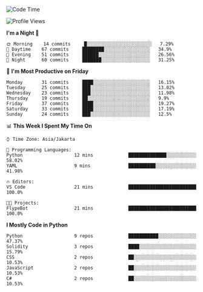 <!--START_SECTION:waka-->
![Code Time](http://img.shields.io/badge/Code%20Time-0%20secs-blue)

![Profile Views](http://img.shields.io/badge/Profile%20Views-1-blue)

**I'm a Night 🦉** 

```text
🌞 Morning    14 commits     █░░░░░░░░░░░░░░░░░░░░░░░░   7.29% 
🌆 Daytime    67 commits     ████████░░░░░░░░░░░░░░░░░   34.9% 
🌃 Evening    51 commits     ██████░░░░░░░░░░░░░░░░░░░   26.56% 
🌙 Night      60 commits     ███████░░░░░░░░░░░░░░░░░░   31.25%

```
📅 **I'm Most Productive on Friday** 

```text
Monday       31 commits     ████░░░░░░░░░░░░░░░░░░░░░   16.15% 
Tuesday      25 commits     ███░░░░░░░░░░░░░░░░░░░░░░   13.02% 
Wednesday    23 commits     ███░░░░░░░░░░░░░░░░░░░░░░   11.98% 
Thursday     19 commits     ██░░░░░░░░░░░░░░░░░░░░░░░   9.9% 
Friday       37 commits     ████░░░░░░░░░░░░░░░░░░░░░   19.27% 
Saturday     33 commits     ████░░░░░░░░░░░░░░░░░░░░░   17.19% 
Sunday       24 commits     ███░░░░░░░░░░░░░░░░░░░░░░   12.5%

```


📊 **This Week I Spent My Time On** 

```text
⌚︎ Time Zone: Asia/Jakarta

💬 Programming Languages: 
Python                   12 mins             ██████████████░░░░░░░░░░░   58.02% 
YAML                     9 mins              ██████████░░░░░░░░░░░░░░░   41.98%

🔥 Editors: 
VS Code                  21 mins             █████████████████████████   100.0%

🐱‍💻 Projects: 
FlypeBot                 21 mins             █████████████████████████   100.0%

```

**I Mostly Code in Python** 

```text
Python                   9 repos             ███████████░░░░░░░░░░░░░░   47.37% 
Solidity                 3 repos             ████░░░░░░░░░░░░░░░░░░░░░   15.79% 
CSS                      2 repos             ██░░░░░░░░░░░░░░░░░░░░░░░   10.53% 
JavaScript               2 repos             ██░░░░░░░░░░░░░░░░░░░░░░░   10.53% 
C#                       2 repos             ██░░░░░░░░░░░░░░░░░░░░░░░   10.53%

```



<!--END_SECTION:waka-->
